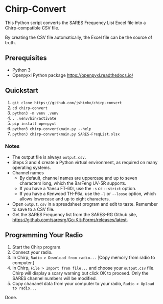 # Chirp-Convert

This Python script converts the SARES Frequency List Excel file into a Chirp-compatible CSV file.

By creating the CSV file automatically, the Excel file can be the source of truth.

## Prerequisites

* Python 3
* Openpyxl Python package https://openpyxl.readthedocs.io/

## Quickstart

1. `git clone https://github.com/jshimbo/chirp-convert`
2. `cd chirp-convert`
3. `python3 -m venv .venv`
4. `. .venv/bin/activate`
5. `pip install openpyxl`
6. `python3 chirp-convert\main.py --help`
7. `python3 chirp-convert\main.py SARES-FreqList.xlsx`

### Notes

- The output file is always `output.csv`.
- Steps 3 and 4 create a Python virtual environment, as required on many operating systems.
- Channel names
  - By default, channel names are uppercase and up to seven characters long, which the BarFeng UV-5R supports.
  - If you have a Yaesu FT-60r, use the `-s` or `--strict` option.
  - If you have a Kenwood TH-F6a, use the `-l` or `--loose` option, which allows lowercase and up to eight characters.
- Open `output.csv` in a spreadsheet program and edit to taste. Remember to save to a CSV file.
- Get the SARES Frequency list from the SARES-RG Github site, https://github.com/saresrg/Go-Kit-Forms/releases/latest.


## Programming Your Radio

1. Start the Chirp program.
2. Connect your radio.
3. In Chirp, `Radio > Download from radio...` [Copy memory from radio to computer.]
4. In Chirp, `File > Import from file...` and choose your `output.csv` file. Chirp will display a scary warning but click OK to proceed. Only the SARES channel numbers will be modified.
5. Copy chananel data from your computer to your radio, `Radio > Upload to radio...`

Done.
